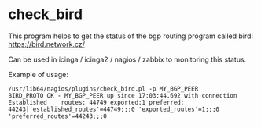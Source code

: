 # check_bird
This program helps to get the status of the bgp routing program called bird:  https://bird.network.cz/  

Can be used in icinga / icinga2 / nagios / zabbix to monitoring this status.

Example of usage:
```
/usr/lib64/nagios/plugins/check_bird.pl -p MY_BGP_PEER
BIRD_PROTO OK - MY_BGP_PEER up since 17:03:44.692 with connection   Established    routes: 44749 exported:1 preferred: 44243|'established_routes'=44749;;;0 'exported_routes'=1;;;0 'preferred_routes'=44243;;;0
```
